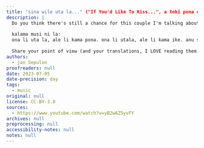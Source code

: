 ```yaml
---
title: "sina wile uta la..." ("If You'd Like To Kiss...", a toki pona original synthwave song)
description: |
  Do you think there's still a chance for this couple I'm talking about?
  
  kalama musi ni la:
  ona li uta la, ale li kama pona. ona li utala, ale li kama ike. anu seme?
  
  Share your point of view (and your translations, I LOVE reading them, even (especially) when they differ from what I originally meant to say!) Don't be shy...
authors:
  - jan Sepulon
proofreaders: null
date: 2023-07-05
date-precision: day
tags:
  - music
original: null
license: CC-BY-3.0
sources:
  - https://www.youtube.com/watch?v=yB2wAZ5yvFY
archives: null
preprocessing: null
accessibility-notes: null
notes: null
---
```


